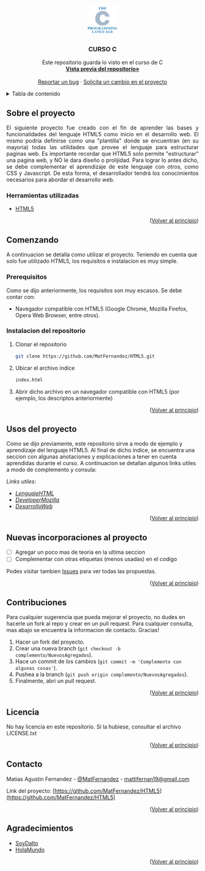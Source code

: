 <div id="top"></div>
<!--
*** Thanks for checking out the Best-README-Template. If you have a suggestion
*** that would make this better, please fork the repo and create a pull request
*** or simply open an issue with the tag "enhancement".
*** Don't forget to give the project a star!
*** Thanks again! Now go create something AMAZING! :D
-->



<!-- PROJECT SHIELDS -->
<!--
*** I'm using markdown "reference style" links for readability.
*** Reference links are enclosed in brackets [ ] instead of parentheses ( ).
*** See the bottom of this document for the declaration of the reference variables
*** for contributors-url, forks-url, etc. This is an optional, concise syntax you may use.
*** https://www.markdownguide.org/basic-syntax/#reference-style-links
-->



<!--

*** GENERA UNOS CUADRITOS ARRIBA COMO LOS DEL BADGE

[![Contributors][contributors-shield]][contributors-url]
[![Forks][forks-shield]][forks-url]
[![Stargazers][stars-shield]][stars-url]
[![Issues][issues-shield]][issues-url]
[![MIT License][license-shield]][license-url]
[![LinkedIn][linkedin-shield]][linkedin-url]
-->


<!-- ENCABEZADO -->
<br />
<div align="center">
  <a href="https://github.com/MatFernandez/C"> 
    <img src="images/logoC.png" alt="Logo" width="80" height="80">
  </a>

<h3 align="center">CURSO C</h3>

  <p align="center">
    Este repositorio guarda lo visto en el curso de C
    <br />
    <a href="https://github.com/MatFernandez/C"><strong> Vista previa del repositorio»</strong></a>
    <br />
    <br />
    <a href="https://github.com/MatFernandez/C/issues">Reportar un bug</a>
    ·
    <a href="https://github.com/MatFernandez/C/pulls">Solicita un cambio en el proyecto</a>
  </p>
</div>



<!-- CONTENIDO DEL REPOSITORIO -->
<details>
  <summary>Tabla de contenido</summary>
  <ol>
    <li>
      <a href="#Sobre-el-proyecto">Sobre el proyecto</a>
      <ul>
        <li><a href="#Herramientas-utilizadas">Herramientas utilizadas</a></li>
      </ul>
    </li>
    <li>
      <a href="#Comenzando">Comenzando</a>
      <ul>
        <li><a href="#Prerequisitos">Prerequisitos</a></li>
        <li><a href="#Instalacion-del-repositorio">Instalacion del repositorio</a></li>
      </ul>
    </li>
    <li><a href="#Usos-del-proyecto">Usos del proyecto</a></li>
    <li><a href="#Nuevas-incorporaciones-al-proyecto">Nuevas incorporaciones al proyecto</a></li>
    <li><a href="#Contribuciones">Contribuciones</a></li>
    <li><a href="#Licencia">Licencia</a></li>
    <li><a href="#Contacto">Contacto</a></li>
    <li><a href="#Agradecimientos">Agradecimientos</a></li>
  </ol>
</details>



<!-- ABOUT THE PROJECT (ES PARA CUANDO YA LA PAGINA YA TIENE UN DOMINIO Y SE PUEDE MOSTRAR)
## Sobre el proyecto

[![Product Name Screen Shot][product-screenshot]](https://example.com)

Here's a blank template to get started: To avoid retyping too much info. Do a search and replace with your text editor for the following: `github_username`, `repo_name`, `twitter_handle`, `linkedin_username`, `email`, `email_client`, `project_title`, `project_description`

<p align="right">(<a href="#top">Volver al principio</a>)</p>
-->


## Sobre el proyecto

<div> 
  <p align = "justify"> El siguiente proyecto fue creado con el fin de aprender las bases y funcionalidades del lenguaje HTML5 como inicio en el desarrollo web. 
El mismo podria definirse como una "plantilla" donde se encuentran (en su mayoria) todas las utilidades que provee el lenguaje para estructurar paginas web.
Es importante recordar que HTML5 solo permite "estructurar" una pagina web, y NO le dara diseño o prolijidad. Para lograr lo antes dicho, se debe complementar
el aprendizaje de este lenguaje con otros, como CSS y Javascript. De esta forma, el desarrollador tendrá los conocimientos necesarios para abordar el desarrollo web. </p>
  </div>
    
    
### Herramientas utilizadas

* [HTML5](https://lenguajehtml.com)


<p align="right">(<a href="#top">Volver al principio</a>)</p>



<!-- GETTING STARTED -->
## Comenzando 

A continuacion se detalla como utilizar el proyecto. Teniendo en cuenta que solo fue utilizado HTML5, los requisitos e instalacion es muy simple.

### Prerequisitos

Como se dijo anteriormente, los requisitos son muy escasos. Se debe contar con:

* Navegador compatible con HTML5 (Google Chrome, Mozilla Firefox, Opera Web Browser, entre otros).

### Instalacion del repositorio

1. Clonar el repositorio
   ```sh
   git clone https://github.com/MatFernandez/HTML5.git
   ```
2. Ubicar el archivo indice
   ```sh
   index.html
   ```
3. Abrir dicho archivo en un navegador compatible con HTML5 (por ejemplo, los descriptos anteriormente)


<p align="right">(<a href="#top">Volver al principio</a>)</p>



<!-- USAGE EXAMPLES -->
## Usos del proyecto

Como se dijo previamente, este repositorio sirve a modo de ejemplo y aprendizaje del lenguaje HTML5. Al final de dicho indice, se encuentra una seccion con algunas anotaciones
y explicaciones a tener en cuenta aprendidas durante el curso. A continuacion se detallan algunos links utiles a modo de complemento y consula:

_Links utiles:_ 

* _[LenguajeHTML](https://lenguajehtml.com/html/)_
* _[DeveloperMozilla](https://developer.mozilla.org/es/docs/Web/HTML)_
* _[DesarrolloWeb](https://desarrolloweb.com/home/html)_


<p align="right">(<a href="#top">Volver al principio</a>)</p>



<!-- ROADMAP -->
## Nuevas incorporaciones al proyecto

- [ ] Agregar un poco mas de teoria en la ultima seccion
- [ ] Complementar con otras etiquetas (menos usadas) en el codigo

Podes visitar tambien [Issues](https://github.com/MatFernandez/HTML5/issues) para ver todas las propuestas.

<p align="right">(<a href="#top">Volver al principio</a>)</p>



<!-- CONTRIBUTING -->
## Contribuciones

Para cualquier sugerencia que pueda mejorar el proyecto, no dudes en hacerle un fork al repo y crear en un pull request.
Para cualquier consulta, mas abajo se encuentra la informacion de contacto. Gracias!

1. Hacer un fork del proyecto.
2. Crear una nueva branch (`git checkout -b complemento/NuevosAgregados`).
3. Hace un commit de los cambios (`git commit -m 'Complemento con algunas cosas'`).
4. Pushea a la branch (`git push origin complemento/NuevosAgregados`).
5. Finalmente, abri un pull request.

<p align="right">(<a href="#top">Volver al principio</a>)</p>



<!-- LICENSE -->
## Licencia

No hay licencia en este repositorio. Si la hubiese, consultar el archivo LICENSE.txt

<p align="right">(<a href="#top">Volver al principio</a>)</p>



<!-- CONTACT -->
## Contacto

Matias Agustin Fernandez - [@MatFernandez](https://github.com/MatFernandez) - mattifernan19@gmail.com

Link del proyecto: [https://github.com/MatFernandez/HTML5](https://github.com/MatFernandez/HTML5)

<p align="right">(<a href="#top">Volver al principio</a>)</p>



<!-- ACKNOWLEDGMENTS -->
## Agradecimientos

* [SoyDalto](https://www.youtube.com/c/soydalto)
* [HolaMundo](https://www.youtube.com/c/HolaMundoDev)


<p align="right">(<a href="#top">Volver al principio</a>)</p>



<!-- MARKDOWN LINKS & IMAGES -->
<!-- https://www.markdownguide.org/basic-syntax/#reference-style-links -->

<!--

PARA LOS BADGE (del principio del Readme, comentado mas arriba) , INVESTIGAR MAS DE https://img.shields.io EN ALGUN MOMENTO. 
 
[contributors-shield]: https://img.shields.io/github/contributors/github_username/repo_name.svg?style=for-the-badge
[contributors-url]: https://github.com/github_username/repo_name/graphs/contributors
[forks-shield]: https://img.shields.io/github/forks/github_username/repo_name.svg?style=for-the-badge
[forks-url]: https://github.com/github_username/repo_name/network/members
[stars-shield]: https://img.shields.io/github/stars/github_username/repo_name.svg?style=for-the-badge
[stars-url]: https://github.com/github_username/repo_name/stargazers
[issues-shield]: https://img.shields.io/github/issues/github_username/repo_name.svg?style=for-the-badge
[issues-url]: https://github.com/github_username/repo_name/issues
[license-shield]: https://img.shields.io/github/license/github_username/repo_name.svg?style=for-the-badge
[license-url]: https://github.com/github_username/repo_name/blob/master/LICENSE.txt
[linkedin-shield]: https://img.shields.io/badge/-LinkedIn-black.svg?style=for-the-badge&logo=linkedin&colorB=555
[linkedin-url]: https://linkedin.com/in/linkedin_username
[product-screenshot]: images/screenshot.png
-->
